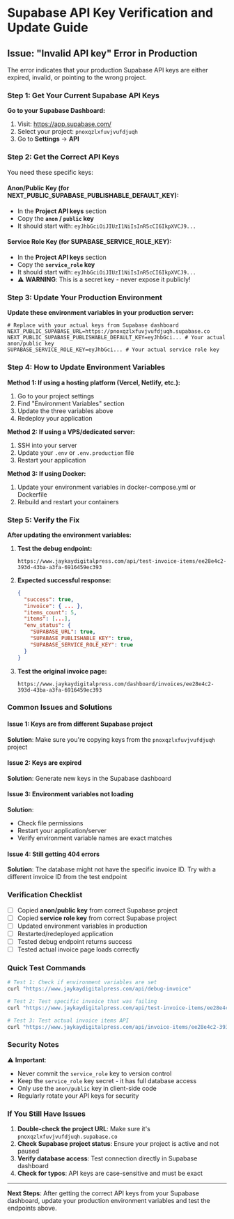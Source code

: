 # Supabase API Key Verification and Update Guide

## Issue: "Invalid API key" Error in Production

The error indicates that your production Supabase API keys are either expired, invalid, or pointing to the wrong project.

### Step 1: Get Your Current Supabase API Keys

**Go to your Supabase Dashboard:**

1. Visit: https://app.supabase.com/
2. Select your project: `pnoxqzlxfuvjvufdjuqh`
3. Go to **Settings** → **API**

### Step 2: Get the Correct API Keys

You need these specific keys:

#### **Anon/Public Key (for NEXT_PUBLIC_SUPABASE_PUBLISHABLE_DEFAULT_KEY):**

- In the **Project API keys** section
- Copy the **`anon` / `public` key**
- It should start with: `eyJhbGciOiJIUzI1NiIsInR5cCI6IkpXVCJ9...`

#### **Service Role Key (for SUPABASE_SERVICE_ROLE_KEY):**

- In the **Project API keys** section
- Copy the **`service_role` key**
- It should start with: `eyJhbGciOiJIUzI1NiIsInR5cCI6IkpXVCJ9...`
- ⚠️ **WARNING**: This is a secret key - never expose it publicly!

### Step 3: Update Your Production Environment

**Update these environment variables in your production server:**

```env
# Replace with your actual keys from Supabase dashboard
NEXT_PUBLIC_SUPABASE_URL=https://pnoxqzlxfuvjvufdjuqh.supabase.co
NEXT_PUBLIC_SUPABASE_PUBLISHABLE_DEFAULT_KEY=eyJhbGci... # Your actual anon/public key
SUPABASE_SERVICE_ROLE_KEY=eyJhbGci... # Your actual service role key
```

### Step 4: How to Update Environment Variables

**Method 1: If using a hosting platform (Vercel, Netlify, etc.):**

1. Go to your project settings
2. Find "Environment Variables" section
3. Update the three variables above
4. Redeploy your application

**Method 2: If using a VPS/dedicated server:**

1. SSH into your server
2. Update your `.env` or `.env.production` file
3. Restart your application

**Method 3: If using Docker:**

1. Update your environment variables in docker-compose.yml or Dockerfile
2. Rebuild and restart your containers

### Step 5: Verify the Fix

**After updating the environment variables:**

1. **Test the debug endpoint:**

   ```
   https://www.jaykaydigitalpress.com/api/test-invoice-items/ee28e4c2-393d-43ba-a3fa-6916459ec393
   ```

2. **Expected successful response:**

   ```json
   {
     "success": true,
     "invoice": { ... },
     "items_count": 5,
     "items": [...],
     "env_status": {
       "SUPABASE_URL": true,
       "SUPABASE_PUBLISHABLE_KEY": true,
       "SUPABASE_SERVICE_ROLE_KEY": true
     }
   }
   ```

3. **Test the original invoice page:**
   ```
   https://www.jaykaydigitalpress.com/dashboard/invoices/ee28e4c2-393d-43ba-a3fa-6916459ec393
   ```

### Common Issues and Solutions

#### Issue 1: Keys are from different Supabase project

**Solution**: Make sure you're copying keys from the `pnoxqzlxfuvjvufdjuqh` project

#### Issue 2: Keys are expired

**Solution**: Generate new keys in the Supabase dashboard

#### Issue 3: Environment variables not loading

**Solution**:

- Check file permissions
- Restart your application/server
- Verify environment variable names are exact matches

#### Issue 4: Still getting 404 errors

**Solution**: The database might not have the specific invoice ID. Try with a different invoice ID from the test endpoint

### Verification Checklist

- [ ] Copied **anon/public key** from correct Supabase project
- [ ] Copied **service role key** from correct Supabase project
- [ ] Updated environment variables in production
- [ ] Restarted/redeployed application
- [ ] Tested debug endpoint returns success
- [ ] Tested actual invoice page loads correctly

### Quick Test Commands

```bash
# Test 1: Check if environment variables are set
curl "https://www.jaykaydigitalpress.com/api/debug-invoice"

# Test 2: Test specific invoice that was failing
curl "https://www.jaykaydigitalpress.com/api/test-invoice-items/ee28e4c2-393d-43ba-a3fa-6916459ec393"

# Test 3: Test actual invoice items API
curl "https://www.jaykaydigitalpress.com/api/invoice-items/ee28e4c2-393d-43ba-a3fa-6916459ec393"
```

### Security Notes

⚠️ **Important**:

- Never commit the `service_role` key to version control
- Keep the `service_role` key secret - it has full database access
- Only use the `anon/public` key in client-side code
- Regularly rotate your API keys for security

### If You Still Have Issues

1. **Double-check the project URL**: Make sure it's `pnoxqzlxfuvjvufdjuqh.supabase.co`
2. **Check Supabase project status**: Ensure your project is active and not paused
3. **Verify database access**: Test connection directly in Supabase dashboard
4. **Check for typos**: API keys are case-sensitive and must be exact

---

**Next Steps**: After getting the correct API keys from your Supabase dashboard, update your production environment variables and test the endpoints above.

